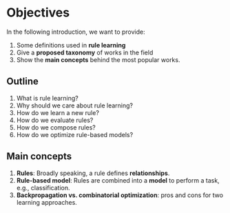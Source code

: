 # Objectives

In the following introduction, we want to provide:

1. Some definitions used in **rule learning** 
2. Give a **proposed taxonomy** of works in the field
3. Show the **main concepts** behind the most popular works.

## Outline

1. What is rule learning?
2. Why should we care about rule learning?
3. How do we learn a new rule?
4. How do we evaluate rules?
5. How do we compose rules?
6. How do we optimize rule-based models?

## Main concepts

1. **Rules**: Broadly speaking, a rule defines **relationships**.
2. **Rule-based model**: Rules are combined into a **model** to perform a task, e.g., classification.
3. **Backpropagation vs. combinatorial optimization**: pros and cons for two learning approaches.